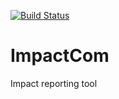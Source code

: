 [![Build Status](https://travis-ci.org/Django0505/ImpactCom.svg)](https://travis-ci.org/Django0505/ImpactCom)
# ImpactCom
Impact reporting tool
